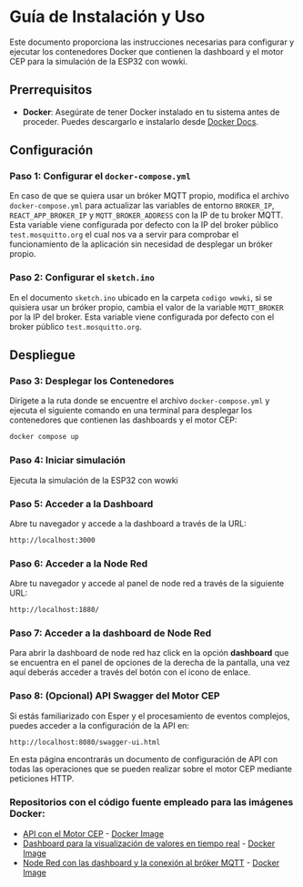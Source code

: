 # Guía de Instalación y Uso

Este documento proporciona las instrucciones necesarias para configurar y ejecutar los contenedores Docker que contienen la dashboard y el motor CEP para la simulación de la ESP32 con wowki.

## Prerrequisitos
- **Docker**: Asegúrate de tener Docker instalado en tu sistema antes de proceder. Puedes descargarlo e instalarlo desde [Docker Docs](https://docs.docker.com/engine/install/).

## Configuración

### Paso 1: Configurar el `docker-compose.yml`
En caso de que se quiera usar un bróker MQTT propio, modifica el archivo `docker-compose.yml` para actualizar las variables de entorno `BROKER_IP`, `REACT_APP_BROKER_IP` y `MQTT_BROKER_ADDRESS` con la IP de tu broker MQTT. Esta variable viene configurada por defecto con la IP del broker público `test.mosquitto.org` el cual nos va a servir para comprobar el funcionamiento de la aplicación sin necesidad de desplegar un bróker propio.

### Paso 2: Configurar el `sketch.ino`
En el documento `sketch.ino` ubicado en la carpeta `codigo wowki`, si se quisiera usar un bróker propio, cambia el valor de la variable `MQTT_BROKER` por la IP del broker. Esta variable viene configurada por defecto con el broker público `test.mosquitto.org`.

## Despliegue

### Paso 3: Desplegar los Contenedores
Dirígete a la ruta donde se encuentre el archivo `docker-compose.yml`  y ejecuta el siguiente comando en una terminal para desplegar los contenedores que contienen las dashboards y el motor CEP:
```bash
docker compose up
```

### Paso 4: Iniciar simulación
Ejecuta la simulación de la ESP32 con wowki

### Paso 5: Acceder a la Dashboard

Abre tu navegador y accede a la dashboard a través de la URL:
```bash
http://localhost:3000
```

### Paso 6: Acceder a la Node Red

Abre tu navegador y accede al panel de node red a través de la siguiente URL:
```bash
http://localhost:1880/
```

### Paso 7: Acceder a la dashboard de Node Red
Para abrir la dashboard de node red haz click en la opción **dashboard** que se encuentra en el panel de opciones de la derecha de la pantalla, una vez aquí deberás acceder a través del botón con el icono de enlace.

### Paso 8: (Opcional) API Swagger del Motor CEP
Si estás familiarizado con Esper y el procesamiento de eventos complejos, puedes acceder a la configuración de la API en:
```bash
http://localhost:8080/swagger-ui.html
```
En esta página encontrarás un documento de configuración de API con todas las operaciones que se pueden realizar sobre el motor CEP mediante peticiones HTTP.

### Repositorios con el código fuente empleado para las imágenes Docker:
- [API con el Motor CEP](https://github.com/mbrazalez/scf-project-repo/tree/dev/EsperAPI) - [Docker Image](https://hub.docker.com/r/mbrazalez/api4eventprocessing)
- [Dashboard para la visualización de valores en tiempo real](https://github.com/mbrazalez/scf-project-repo/tree/dev/dashboard) - [Docker Image](https://hub.docker.com/r/mbrazalez/dashboard)
- [Node Red con las dashboard y la conexión al bróker MQTT](https://github.com/mbrazalez/scf-project-repo/tree/dev/node-red) - [Docker Image](https://hub.docker.com/r/mbrazalez/node-red-custom)



